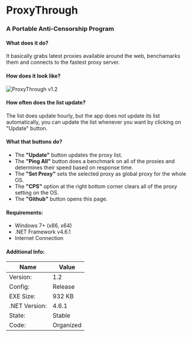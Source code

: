 # ProxyThrough
### A Portable Anti-Censorship Program

#### What does it do?
It basically grabs latest proxies available around the web, benchamarks them and connects to the fastest proxy server.

#### How does it look like?
![ProxyThrough v1.2](https://i.imgur.com/91EWskD.png)

#### How often does the list update?
The list does update hourly, but the app does not update its list automatically, you can update the list whenever you want by clicking on "Update" button.

#### What that buttons do?
* The **"Update"** button updates the proxy list.
* The **"Ping All"** button does a benchmark on all of the proxies and determines their speed based on response time.
* The **"Set Proxy"** sets the selected proxy as global proxy for the whole OS.
* The **"CPS"** option at the right bottom corner clears all of the proxy setting on the OS.
* The **"Github"** button opens this page.

#### Requirements:
* Windows 7+ (x86, x64)
* .NET Framework v4.6.1
* Internet Connection

#### Additional Info:
Name | Value
-------|-------
Version: | 1.2
Config: | Release
EXE Size: | 932 KB
.NET Version: | 4.6.1
State: | Stable
Code: | Organized
